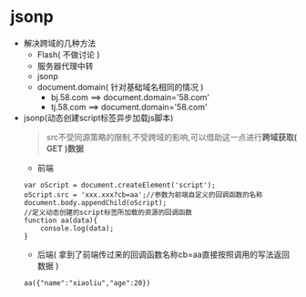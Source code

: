 # jsonp

- 解决跨域的几种方法
    - Flash( 不做讨论 )
    - 服务器代理中转
    - jsonp
    - document.domain( 针对基础域名相同的情况 )
        - bj.58.com ==> document.domain='58.com'
        - tj.58.com ==> document.domain='58.com'
- jsonp(动态创建script标签异步加载js脚本)
    > src不受同源策略的限制,不受跨域的影响,可以借助这一点进行**跨域获取( GET )数据**
    - 前端
    ```
    var oScript = document.createElement('script');
    oScript.src = 'xxx.xxx?cb=aa';//参数为前端自定义的回调函数的名称
    document.body.appendChild(oScript);
    //定义动态创建的script标签所加载的资源的回调函数
    function aa(data){
        console.log(data);
    }
    ```
    - 后端( 拿到了前端传过来的回调函数名称cb=aa直接按照调用的写法返回数据 )
    ```
    aa({"name":"xiaoliu","age":20})
    ```